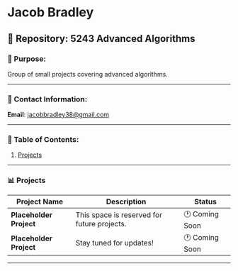 # Jacob Bradley

## 📂 Repository: 5243 Advanced Algorithms  
### 🚀 Purpose:  
Group of small projects covering advanced algorithms.

---

### 📧 Contact Information:  
**Email**: [jacobbradley38@gmail.com](mailto:jacobbradley38@gmail.com)

---

### 📜 Table of Contents:
1. [Projects](#Assignments)

---

### 📊 Projects
| **Project Name**      | **Description**                     | **Status**        |
|------------------------|-------------------------------------|-------------------|
| **Placeholder Project** | This space is reserved for future projects. | 🕐 Coming Soon   |
| **Placeholder Project** | Stay tuned for updates!            | 🕐 Coming Soon   |

---
